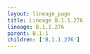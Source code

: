 ```yaml
---
layout: lineage_page
title: Lineage B.1.1.276
lineage: B.1.1.276
parent: B.1.1
children: ['B.1.1.276']
---
```

